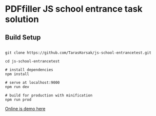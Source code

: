# PDFfiller JS school entrance task solution 


## Build Setup

``` 

git clone https://github.com/TarasKorsak/js-school-entrancetest.git

cd js-school-entrancetest

# install dependencies
npm install

# serve at localhost:9000
npm run dev

# build for production with minification
npm run prod
```


[Online is demo here](https://taraskorsak.github.io/js-school-entrancetest/build/)
